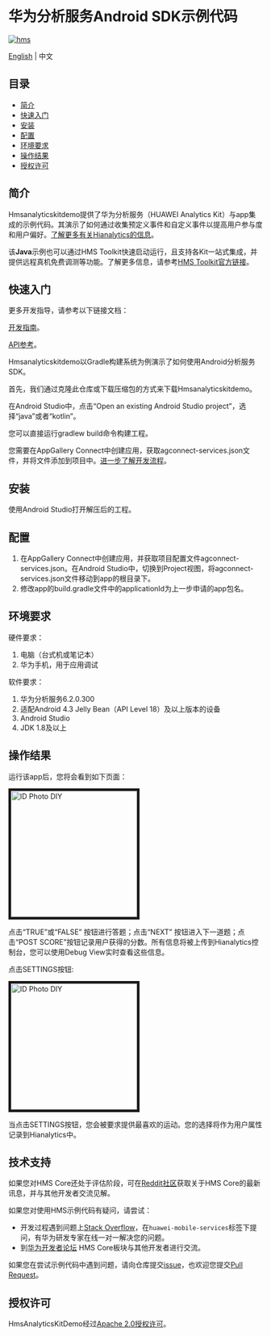 # 华为分析服务Android SDK示例代码

[![hms](https://img.shields.io/badge/hms-analytics-brightgreen)](https://developer.huawei.com/consumer/en/doc/development/HMS-References/3021004) 

[English](https://github.com/HMS-Core/hms-ananlytics-demo-android) | 中文

## 目录

* [简介](#简介)
* [快速入门](#快速入门)
* [安装](#安装)
* [配置](#配置)
* [环境要求](#环境要求)
* [操作结果](#操作结果)
* [授权许可](#授权许可)


## 简介
Hmsanalyticskitdemo提供了华为分析服务（HUAWEI Analytics Kit）与app集成的示例代码。其演示了如何通过收集预定义事件和自定义事件以提高用户参与度和用户偏好。[了解更多有关Hianalytics的信息](https://developer.huawei.com/consumer/cn/doc/development/HMSCore-Guides-V5/introduction-0000001050745149-V5)。

该**Java**示例也可以通过HMS Toolkit快速启动运行，且支持各Kit一站式集成，并提供远程真机免费调测等功能。了解更多信息，请参考[HMS Toolkit官方链接](https://developer.huawei.com/consumer/cn/doc/development/Tools-Guides/getting-started-0000001077381096)。

## 快速入门

更多开发指导，请参考以下链接文档：

[开发指南](https://developer.huawei.com/consumer/cn/doc/development/HMSCore-Guides-V5/android-dev-process-0000001050163813-V5)。

[API参考](https://developer.huawei.com/consumer/cn/doc/development/HMSCore-References-V5/android-api-analytics-overview-0000001051067140-V5)。

Hmsanalyticskitdemo以Gradle构建系统为例演示了如何使用Android分析服务SDK。

首先，我们通过克隆此仓库或下载压缩包的方式来下载Hmsanalyticskitdemo。

在Android Studio中，点击“Open an existing Android Studio project”，选择“java”或者“kotlin”。

您可以直接运行gradlew build命令构建工程。

您需要在AppGallery Connect中创建应用，获取agconnect-services.json文件，并将文件添加到项目中。[进一步了解开发流程](https://developer.huawei.com/consumer/cn/doc/development/HMSCore-Guides-V5/android-dev-process-0000001050163813-V5)。


## 安装
使用Android Studio打开解压后的工程。

## 配置
1. 在AppGallery Connect中创建应用，并获取项目配置文件agconnect-services.json。在Android Studio中，切换到Project视图，将agconnect-services.json文件移动到app的根目录下。 
2. 修改app的build.gradle文件中的applicationId为上一步申请的app包名。

## 环境要求
硬件要求：
1. 电脑（台式机或笔记本）
2. 华为手机，用于应用调试
    
软件要求：
1. 华为分析服务6.2.0.300
2. 适配Android 4.3 Jelly Bean（API Level 18）及以上版本的设备
3. Android Studio 
4. JDK 1.8及以上

## 操作结果
运行该app后，您将会看到如下页面：

<img src="https://github.com/HMS-Core/hms-ananlytics-demo-android/blob/master/images/screen_0.PNG" width=250 title="ID Photo DIY" div align=center border=5>

点击“TRUE”或“FALSE” 按钮进行答题；点击“NEXT” 按钮进入下一道题；点击“POST SCORE”按钮记录用户获得的分数。所有信息将被上传到Hianalytics控制台，您可以使用Debug View实时查看这些信息。

点击SETTINGS按钮:

<img src="https://github.com/HMS-Core/hms-ananlytics-demo-android/blob/master/images/screen_1.PNG" width=250 title="ID Photo DIY" div align=center border=5>

当点击SETTINGS按钮，您会被要求提供最喜欢的运动。您的选择将作为用户属性记录到Hianalytics中。

## 技术支持
如果您对HMS Core还处于评估阶段，可在[Reddit社区](https://www.reddit.com/r/HuaweiDevelopers/)获取关于HMS Core的最新讯息，并与其他开发者交流见解。

如果您对使用HMS示例代码有疑问，请尝试：
- 开发过程遇到问题上[Stack Overflow](https://stackoverflow.com/questions/tagged/huawei-mobile-services)，在`huawei-mobile-services`标签下提问，有华为研发专家在线一对一解决您的问题。
- 到[华为开发者论坛](https://developer.huawei.com/consumer/cn/forum/blockdisplay?fid=18) HMS Core板块与其他开发者进行交流。

如果您在尝试示例代码中遇到问题，请向仓库提交[issue](https://github.com/HMS-Core/hms-ananlytics-demo-android/issues)，也欢迎您提交[Pull Request](https://github.com/HMS-Core/hms-ananlytics-demo-android/pulls)。

## 授权许可
HmsAnalyticsKitDemo经过[Apache 2.0授权许可](http://www.apache.org/licenses/LICENSE-2.0)。

